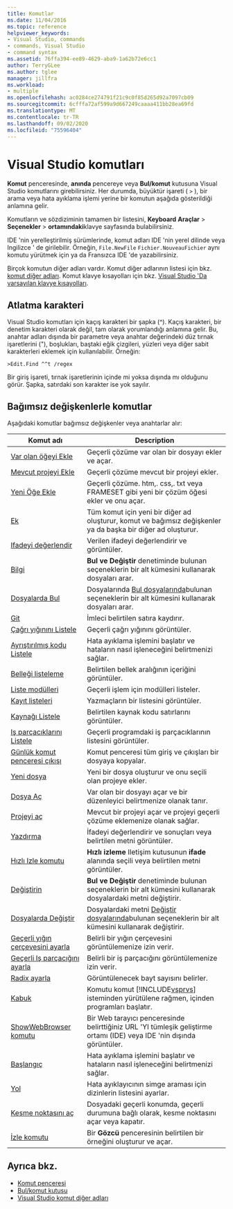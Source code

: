 ```yaml
---
title: Komutlar
ms.date: 11/04/2016
ms.topic: reference
helpviewer_keywords:
- Visual Studio, commands
- commands, Visual Studio
- command syntax
ms.assetid: 76ffa394-ee89-4629-aba9-1a62b72e6cc1
author: TerryGLee
ms.author: tglee
manager: jillfra
ms.workload:
- multiple
ms.openlocfilehash: ac0284ce274791f21c9c0f85d265d92a7097cb09
ms.sourcegitcommit: 6cfffa72af599a9d667249caaaa411bb28ea69fd
ms.translationtype: MT
ms.contentlocale: tr-TR
ms.lasthandoff: 09/02/2020
ms.locfileid: "75596404"
---
```

# <a name="visual-studio-commands"></a>Visual Studio komutları

**Komut** penceresinde, **anında** pencereye veya **Bul/komut** kutusuna Visual Studio komutlarını girebilirsiniz. Her durumda, büyüktür işareti ( `>` ), bir arama veya hata ayıklama işlemi yerine bir komutun aşağıda gösterildiği anlamına gelir.

Komutların ve sözdiziminin tamamen bir listesini, **Keyboard** **Araçlar**  >  **Seçenekler**  >  **ortamındaki**klavye sayfasında bulabilirsiniz.

IDE 'nin yerelleştirilmiş sürümlerinde, komut adları IDE 'nin yerel dilinde veya Ingilizce ' de girilebilir. Örneğin, `File.NewFile` `Fichier.NouveauFichier` aynı komutu yürütmek için ya da Fransızca IDE 'de yazabilirsiniz.

Birçok komutun diğer adları vardır. Komut diğer adlarının listesi için bkz. [komut diğer adları](../../ide/reference/visual-studio-command-aliases.md). Komut klavye kısayolları için bkz. [Visual Studio 'Da varsayılan klavye kısayolları](../default-keyboard-shortcuts-in-visual-studio.md).

## <a name="escape-character"></a>Atlatma karakteri

Visual Studio komutları için kaçış karakteri bir şapka (^). Kaçış karakteri, bir denetim karakteri olarak değil, tam olarak yorumlandığı anlamına gelir. Bu, anahtar adları dışında bir parametre veya anahtar değerindeki düz tırnak işaretlerini ("), boşlukları, baştaki eğik çizgileri, yüzleri veya diğer sabit karakterleri eklemek için kullanılabilir. Örneğin:

```
>Edit.Find ^^t /regex
```

Bir giriş işareti, tırnak işaretlerinin içinde mi yoksa dışında mı olduğunu görür. Şapka, satırdaki son karakter ise yok sayılır.

## <a name="commands-with-arguments"></a>Bağımsız değişkenlerle komutlar

Aşağıdaki komutlar bağımsız değişkenler veya anahtarlar alır:

| Komut adı | Description |
| - | - |
| [Var olan öğeyi Ekle](../../ide/reference/add-existing-item-command.md) | Geçerli çözüme var olan bir dosyayı ekler ve açar. |
| [Mevcut projeyi Ekle](../../ide/reference/add-existing-project-command.md) | Geçerli çözüme mevcut bir projeyi ekler. |
| [Yeni Öğe Ekle](../../ide/reference/add-new-item-command.md) | Geçerli çözüme. htm,. css,. txt veya FRAMESET gibi yeni bir çözüm öğesi ekler ve onu açar. |
| [Ek](../../ide/reference/alias-command.md) | Tüm komut için yeni bir diğer ad oluşturur, komut ve bağımsız değişkenler ya da başka bir diğer ad oluşturur. |
| [Ifadeyi değerlendir](../../ide/reference/evaluate-statement-command.md) | Verilen ifadeyi değerlendirir ve görüntüler. |
| [Bilgi](../../ide/reference/find-command.md) | **Bul ve Değiştir** denetiminde bulunan seçeneklerin bir alt kümesini kullanarak dosyaları arar. |
| [Dosyalarda Bul](../../ide/reference/find-in-files-command.md) | Dosyalarında [Bul dosyalarında](../../ide/find-in-files.md)bulunan seçeneklerin bir alt kümesini kullanarak dosyaları arar. |
| [Git](../../ide/reference/go-to-command.md) | İmleci belirtilen satıra kaydırır. |
| [Çağrı yığınını Listele](../../ide/reference/list-call-stack-command.md) | Geçerli çağrı yığınını görüntüler. |
| [Ayrıştırılmış kodu Listele](../../ide/reference/list-disassembly-command.md) | Hata ayıklama işlemini başlatır ve hataların nasıl işleneceğini belirtmenizi sağlar. |
| [Belleği listeleme](../../ide/reference/list-memory-command.md) | Belirtilen bellek aralığının içeriğini görüntüler. |
| [Liste modülleri](../../ide/reference/list-modules-command.md) | Geçerli işlem için modülleri listeler. |
| [Kayıt listeleri](../../ide/reference/list-registers-command.md) | Yazmaçların bir listesini görüntüler. |
| [Kaynağı Listele](../../ide/reference/list-source-command.md) | Belirtilen kaynak kodu satırlarını görüntüler. |
| [Iş parçacıklarını Listele](../../ide/reference/list-threads-command.md) | Geçerli programdaki iş parçacıklarının listesini görüntüler. |
| [Günlük komut penceresi çıkışı](../../ide/reference/log-command-window-output-command.md) | Komut penceresi tüm giriş ve çıkışları bir dosyaya kopyalar. |
| [Yeni dosya](../../ide/reference/new-file-command.md) | Yeni bir dosya oluşturur ve onu seçili olan projeye ekler. |
| [Dosya Aç](../../ide/reference/open-file-command.md) | Var olan bir dosyayı açar ve bir düzenleyici belirtmenize olanak tanır. |
| [Projeyi aç](../../ide/reference/open-project-command.md) | Mevcut bir projeyi açar ve projeyi geçerli çözüme eklemenize olanak sağlar. |
| [Yazdırma](../../ide/reference/print-command.md) | İfadeyi değerlendirir ve sonuçları veya belirtilen metni görüntüler. |
| [Hızlı Izle komutu](../../ide/reference/quick-watch-command.md) | **Hızlı izleme** Iletişim kutusunun **ifade** alanında seçili veya belirtilen metni görüntüler. |
| [Değiştirin](../../ide/reference/replace-command.md) | **Bul ve Değiştir** denetiminde bulunan seçeneklerin bir alt kümesini kullanarak dosyalardaki metni değiştirir. |
| [Dosyalarda Değiştir](../../ide/reference/replace-in-files-command.md) | Dosyalardaki metni [Değiştir dosyalarında](../../ide/replace-in-files.md)bulunan seçeneklerin bir alt kümesini kullanarak değiştirir. |
| [Geçerli yığın çerçevesini ayarla](../../ide/reference/set-current-stack-frame-command.md) | Belirli bir yığın çerçevesini görüntülemenize izin verir. |
| [Geçerli Iş parçacığını ayarla](../../ide/reference/set-current-thread-command.md) | Belirli bir iş parçacığını görüntülemenize izin verir. |
| [Radix ayarla](../../ide/reference/set-radix-command.md) | Görüntülenecek bayt sayısını belirler. |
| [Kabuk](../../ide/reference/shell-command.md) | Komutu komut [!INCLUDE[vsprvs](../../code-quality/includes/vsprvs_md.md)] isteminden yürütülene rağmen, içinden programları başlatır. |
| [ShowWebBrowser komutu](../../ide/reference/showwebbrowser-command.md) | Bir Web tarayıcı penceresinde belirttiğiniz URL 'YI tümleşik geliştirme ortamı (IDE) veya IDE 'nin dışında görüntüler. |
| [Başlangıç](../../ide/reference/start-command.md) | Hata ayıklama işlemini başlatır ve hataların nasıl işleneceğini belirtmenizi sağlar. |
| [Yol](../../ide/reference/symbol-path-command.md) | Hata ayıklayıcının simge araması için dizinlerin listesini ayarlar. |
| [Kesme noktasını aç](../../ide/reference/toggle-breakpoint-command.md) | Dosyadaki geçerli konumda, geçerli durumuna bağlı olarak, kesme noktasını açar veya kapatır. |
| [İzle komutu](../../ide/reference/watch-command.md) | Bir **Gözcü** penceresinin belirtilen bir örneğini oluşturur ve açar. |

## <a name="see-also"></a>Ayrıca bkz.

- [Komut penceresi](../../ide/reference/command-window.md)
- [Bul/komut kutusu](../../ide/find-command-box.md)
- [Visual Studio komut diğer adları](../../ide/reference/visual-studio-command-aliases.md)
